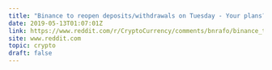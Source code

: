 ```yaml
---
title: "Binance to reopen deposits/withdrawals on Tuesday - Your plans?"
date: 2019-05-13T01:07:01Z
link: https://www.reddit.com/r/CryptoCurrency/comments/bnrafo/binance_to_reopen_depositswithdrawals_on_tuesday/?utm_medium=RSS&utm_source=hune
site: www.reddit.com
topic: crypto
draft: false
---
```

